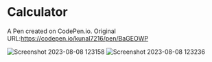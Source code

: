 # Calculator
A Pen created on CodePen.io. Original URL:https://codepen.io/kunal7216/pen/BaGEOWP



![Screenshot 2023-08-08 123158](https://github.com/kunal7216/Calculator/assets/112888767/d2a9b228-85ef-49fd-babe-fc8cf2320ca4)
![Screenshot 2023-08-08 123236](https://github.com/kunal7216/Calculator/assets/112888767/019d1ff8-44f6-45c0-b1f6-18a7be7d6406)

